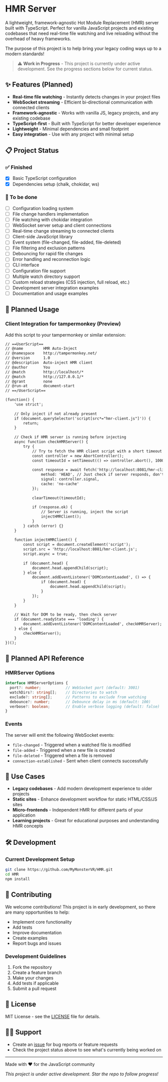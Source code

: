 # HMR Server

A lightweight, framework-agnostic Hot Module Replacement (HMR) server built with TypeScript. Perfect for vanilla JavaScript projects and existing codebases that need real-time file watching and live reloading without the overhead of heavy frameworks.

The purpose of this project is to help bring your legacy coding ways up to a modern standards!

> ⚠️ **Work in Progress** - This project is currently under active development. See the progress sections below for current status.

## ✨ Features (Planned)

- **Real-time file watching** - Instantly detects changes in your project files
- **WebSocket streaming** - Efficient bi-directional communication with connected clients
- **Framework-agnostic** - Works with vanilla JS, legacy projects, and any existing codebase
- **TypeScript-first** - Built with TypeScript for better developer experience
- **Lightweight** - Minimal dependencies and small footprint
- **Easy integration** - Use with any project with minimal setup

## 📋 Project Status

### ✅ Finished
- [x] Basic TypeScript configuration
- [x] Dependencies setup (chalk, chokidar, ws)

### 🚧 To be done
- [ ] Configuration loading system
- [ ] File change handlers implementation
- [ ] File watching with chokidar integration
- [ ] WebSocket server setup and client connections
- [ ] Real-time change streaming to connected clients
- [ ] Client-side JavaScript library
- [ ] Event system (file-changed, file-added, file-deleted)
- [ ] File filtering and exclusion patterns
- [ ] Debouncing for rapid file changes
- [ ] Error handling and reconnection logic
- [ ] CLI interface
- [ ] Configuration file support
- [ ] Multiple watch directory support
- [ ] Custom reload strategies (CSS injection, full reload, etc.)
- [ ] Development server integration examples
- [ ] Documentation and usage examples

## 🚀 Planned Usage

### Client Integration for tampermonkey (Preview)

Add this script to your tampermonkey or similar extension:

```html
// ==UserScript==
// @name         HMR Auto-Inject
// @namespace    http://tampermonkey.net/
// @version      1.0
// @description  Auto-inject HMR client
// @author       You
// @match        http://localhost/*
// @match        http://127.0.0.1/*
// @grant        none
// @run-at       document-start
// ==/UserScript==

(function() {
    'use strict';
    
    // Only inject if not already present
    if (document.querySelector('script[src*="hmr-client.js"]')) {
        return;
    }
    
    // Check if HMR server is running before injecting
    async function checkHMRServer() {
        try {
            // Try to fetch the HMR client script with a short timeout
            const controller = new AbortController();
            const timeoutId = setTimeout(() => controller.abort(), 1000); // 1 second timeout
            
            const response = await fetch('http://localhost:8081/hmr-client.js', {
                method: 'HEAD', // Just check if server responds, don't download
                signal: controller.signal,
                cache: 'no-cache'
            });
            
            clearTimeout(timeoutId);
            
            if (response.ok) {
                // Server is running, inject the script
                injectHMRClient();
            }
        } catch (error) {}
    }
    
    function injectHMRClient() {
        const script = document.createElement('script');
        script.src = 'http://localhost:8081/hmr-client.js';
        script.async = true;
        
        if (document.head) {
            document.head.appendChild(script);
        } else {
            document.addEventListener('DOMContentLoaded', () => {
                if (document.head) {
                    document.head.appendChild(script);
                }
            });
        }
    }
    
    // Wait for DOM to be ready, then check server
    if (document.readyState === 'loading') {
        document.addEventListener('DOMContentLoaded', checkHMRServer);
    } else {
        checkHMRServer();
    }
})();
```

## 📖 Planned API Reference

### HMRServer Options

```typescript
interface HMRServerOptions {
  port?: number;           // WebSocket port (default: 3001)
  watchDirs?: string[];    // Directories to watch
  exclude?: string[];      // Patterns to exclude from watching
  debounce?: number;       // Debounce delay in ms (default: 100)
  verbose?: boolean;       // Enable verbose logging (default: false)
}
```

### Events

The server will emit the following WebSocket events:

- `file-changed` - Triggered when a watched file is modified
- `file-added` - Triggered when a new file is created
- `file-deleted` - Triggered when a file is removed
- `connection-established` - Sent when client connects successfully

## 🎯 Use Cases

- **Legacy codebases** - Add modern development experience to older projects
- **Static sites** - Enhance development workflow for static HTML/CSS/JS sites
- **Micro-frontends** - Independent HMR for different parts of your application
- **Learning projects** - Great for educational purposes and understanding HMR concepts

## 🛠️ Development

### Current Development Setup

```bash
git clone https://github.com/MyMonsterVR/HMR.git
cd HMR
npm install
```

## 🤝 Contributing

We welcome contributions! This project is in early development, so there are many opportunities to help:

- Implement core functionality
- Add tests
- Improve documentation
- Create examples
- Report bugs and issues

### Development Guidelines

1. Fork the repository
2. Create a feature branch
3. Make your changes
4. Add tests if applicable
5. Submit a pull request

## 📄 License

MIT License - see the [LICENSE](LICENSE) file for details.

## 🙋‍♂️ Support

- Create an [issue](https://github.com/MyMonsterVR/HMR/issues) for bug reports or feature requests
- Check the project status above to see what's currently being worked on

---

Made with ❤️ for the JavaScript community

*This project is under active development. Star the repo to follow progress!*

